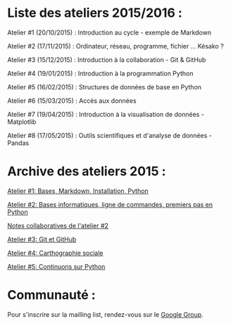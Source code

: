 Liste des ateliers 2015/2016 :
==============================

Atelier #1 (20/10/2015) : Introduction au cycle - exemple de Markdown

Atelier #2 (17/11/2015) : Ordinateur, réseau, programme, fichier ... Késako ?

Atelier #3 (15/12/2015) : Introduction à la collaboration - Git & GitHub

Atelier #4 (19/01/2015) : Introduction à la programmation  Python

Atelier #5 (16/02/2015) : Structures de données de base en Python

Atelier #6 (15/03/2015) : Accès aux données

Atelier #7 (19/04/2015) : Introduction à la visualisation de données - Matplotlib

Atelier #8 (17/05/2015) : Outils scientifiques et d'analyse de données - Pandas


Archive des ateliers 2015 :
===========================

[Atelier #1: Bases, Markdown, Installation, Python](https://github.com/HackYourPhd/ateliers-open-geek/blob/master/Atelier%231.md)

[Atelier #2: Bases informatiques, ligne de commandes, premiers pas en Python](https://github.com/HackYourPhd/ateliers-open-geek/blob/master/Atelier%232.md)

[Notes collaboratives de l'atelier #2](https://github.com/HackYourPhd/ateliers-open-geek/blob/master/Atelier%232_Notes.md)

[Atelier #3: Git et GitHub](https://github.com/HackYourPhd/ateliers-open-geek/blob/master/Atelier%233.md)

[Atelier #4: Carthographie sociale](https://github.com/HackYourPhd/ateliers-open-geek/blob/master/Atelier%234.md)

[Atelier #5: Continuons sur Python](http://nbviewer.ipython.org/github/HackYourPhd/ateliers-open-geek/blob/master/atelier5.ipynb)


Communauté :
============

Pour s'inscrire sur la mailling list, rendez-vous sur le [Google Group](https://groups.google.com/forum/#!forum/open-geek).
